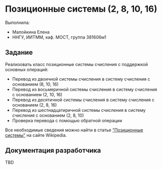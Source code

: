 # Позиционные системы (2, 8, 10, 16)

Выполнила:

 - Малойкина Елена
 - ННГУ, ИИТММ, каф. МОСТ, группа 381606м1

## Задание

Реализовать класс позиционные системы счисления с поддержкой основных операций:

 - Перевод из двоичной системы счисления в систему счисления с основанием (8, 10, 16)
 - Перевод из восьмеричной системы счисления в систему счисления с основанием (2, 10, 16)
 - Перевод из десятичной системы счисления в систему счисления с основанием (2, 8, 16)
 - Перевод из шестнадцатиричной системы счисления в систему счисления с основанием (2, 8, 10)
 - Проверка перевода с помощью обратной операции


Все необходимые сведения можно найти в статье
["Позиционные системы"][Positional notation] на сайте Wikipedia.

## Документация разработчика

TBD

<!-- LINKS -->

[Positional notation]: https://ru.wikipedia.org/wiki/%D0%9F%D0%BE%D0%B7%D0%B8%D1%86%D0%B8%D0%BE%D0%BD%D0%BD%D0%B0%D1%8F_%D1%81%D0%B8%D1%81%D1%82%D0%B5%D0%BC%D0%B0_%D1%81%D1%87%D0%B8%D1%81%D0%BB%D0%B5%D0%BD%D0%B8%D1%8F
